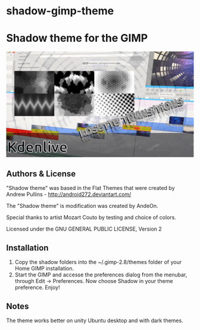 # shadow-gimp-theme

Shadow theme for the GIMP
=================================
![Shadow theme](https://github.com/andeon/Kosette-Transitions/blob/master/screenshot.jpg)

Authors & License
-----------------
"Shadow theme" was based in the Flat Themes that were created by Andrew Pullins - http://android272.deviantart.com/ 

The "Shadow theme" is modification was created by AndeOn.

Special thanks to artist Mozart Couto by testing and choice of colors.

Licensed under the GNU GENERAL PUBLIC LICENSE, Version 2

Installation
------------
1. Copy the shadow folders into the ~/.gimp-2.8/themes folder of your Home GIMP installation.
2. Start the GIMP and accesse the preferences dialog from the menubar, through Edit → Preferences. Now choose Shadow in your theme preference. Enjoy!


Notes
-----
The theme works better on unity Ubuntu desktop and with dark themes.



